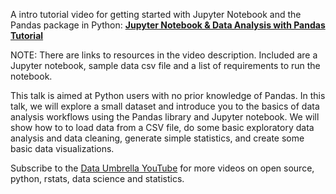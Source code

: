 A intro tutorial video for getting started with Jupyter Notebook and the Pandas package in Python: **[Jupyter Notebook & Data Analysis with Pandas Tutorial](https://youtu.be/hc8-AhYBu08)**

NOTE: There are links to resources in the video description. Included are a Jupyter notebook, sample data csv file and a list of requirements to run the notebook.

This talk is aimed at Python users with no prior knowledge of Pandas. In this talk, we will explore a small dataset and introduce you to the basics of data analysis workflows using the Pandas library and Jupyter notebook. We will show how to to load data from a CSV file, do some basic exploratory data analysis and data cleaning, generate simple statistics, and create some basic data visualizations.

Subscribe to the [Data Umbrella YouTube](https://www.youtube.com/@DataUmbrella) for more videos on open source, python, rstats, data science and statistics.
